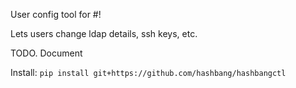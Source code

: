 User config tool for #!

Lets users change ldap details, ssh keys, etc.

TODO. Document

Install: `pip install git+https://github.com/hashbang/hashbangctl`
